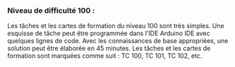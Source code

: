 <h3>Niveau de difficulté 100 :</h3>
<P>
Les tâches et les cartes de formation du niveau 100 sont très simples. Une esquisse de tâche peut être programmée dans l'IDE
Arduino IDE avec quelques lignes de code. Avec les connaissances de base appropriées, une solution peut être élaborée en 45
minutes. Les tâches et les cartes de formation sont marquées comme suit : TC 100, TC 101, TC 102, etc.
</P>

